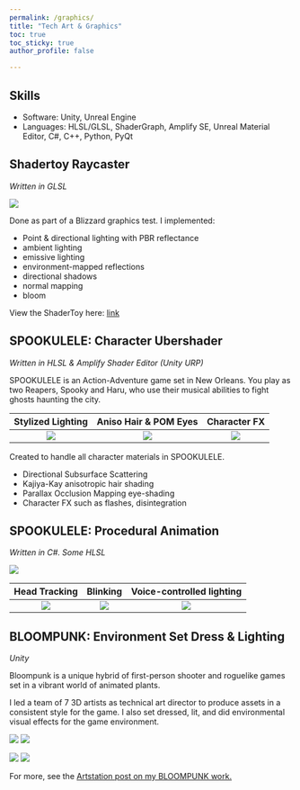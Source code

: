 ```yaml
---
permalink: /graphics/
title: "Tech Art & Graphics"
toc: true
toc_sticky: true
author_profile: false

---
```


## Skills

- Software: Unity, Unreal Engine
- Languages: HLSL/GLSL, ShaderGraph, Amplify SE, Unreal Material Editor, C#, C++, Python, PyQt

## Shadertoy Raycaster
*Written in GLSL*

![](/assets/images/portfolio/shadertoy-raycaster.gif)



Done as part of a Blizzard graphics test. I implemented:
* Point & directional lighting with PBR reflectance
* ambient lighting
* emissive lighting
* environment-mapped reflections
* directional shadows
* normal mapping
* bloom

View the ShaderToy here: [link](https://www.shadertoy.com/view/cd2GWW)

## SPOOKULELE: Character Ubershader
*Written in HLSL & Amplify Shader Editor (Unity URP)*

SPOOKULELE is an Action-Adventure game set in New Orleans. You play as two Reapers, Spooky and Haru, who use their musical abilities to fight ghosts haunting the city.

Stylized Lighting            |  Aniso Hair & POM Eyes          |  Character FX
:-------------------------:|:-------------------------:|:-------------------------:
![](/assets/images/portfolio/spookulele-character-shader-1.gif) | ![](/assets/images/portfolio/spookulele-character-shader-2.gif) | ![](/assets/images/portfolio/spookulele-character-shader-3.gif)


Created to handle all character materials in SPOOKULELE.
* Directional Subsurface Scattering
* Kajiya-Kay anisotropic hair shading
* Parallax Occlusion Mapping eye-shading
* Character FX such as flashes, disintegration

## SPOOKULELE: Procedural Animation
*Written in C#. Some HLSL*

![](/assets/images/portfolio/spookulele-procedural-animation-1.gif)

Head Tracking            |  Blinking          |  Voice-controlled lighting
:-------------------------:|:-------------------------:|:-------------------------:
![](/assets/images/portfolio/spookulele-procedural-animation-2.gif) | ![](/assets/images/portfolio/spookulele-procedural-animation-3.gif) | ![](/assets/images/portfolio/spookulele-procedural-animation-4.gif)

## BLOOMPUNK: Environment Set Dress & Lighting
*Unity*

Bloompunk is a unique hybrid of first-person shooter and roguelike games set in a vibrant world of animated plants.

I led a team of 7 3D artists as technical art director to produce assets in a consistent style for the game. I also set dressed, lit, and did environmental visual effects for the game environment.

![](https://cdna.artstation.com/p/assets/images/images/062/971/888/large/sheehan-ahmed-bp-pf-01.jpg?1684380933)
![](https://cdnb.artstation.com/p/assets/images/images/062/971/889/large/sheehan-ahmed-bp-pf-02.jpg?1684380944)

![](https://cdna.artstation.com/p/assets/images/images/062/971/842/original/sheehan-ahmed-bp-gif01.gif?1684380786)
![](https://cdnb.artstation.com/p/assets/images/images/062/971/845/original/sheehan-ahmed-bp-gif02.gif?1684380796)

For more, see the [Artstation post on my BLOOMPUNK work.](https://www.artstation.com/artwork/OGwmy8)